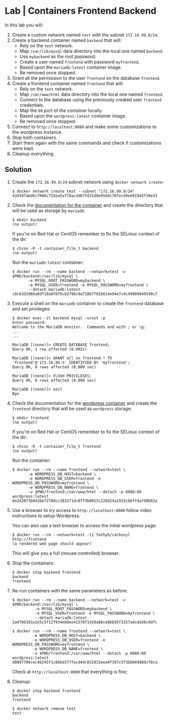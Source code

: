 # Lab | Containers Frontend Backend

In this lab you will:

1. Create a custom network named `test` with the subnet `172.16.99.0/24`.
2. Create a backend container named `backend` that will:
   - Rely on the `test` network.
   - Map `/var/lib/mysql` data directory into the local one named `backend`.
   - Use `mybackend` as the root password.
   - Create a user named `frontend` with password `myfrontend`.
   - Based upon the `mariadb:latest` container image.
   - Be removed once stopped.
3. Grant all the permission to the user `frontend` on the database `frontend`.
4. Create a frontend container named `frontend` that will:
   - Rely on the `test` network.
   - Map `/var/www/html` data directory into the local one named `frontend`.
   - Connect to the database using the previously created user `frontend`
     credentials.
   - Map the `80` port of the container locally.
   - Based upon the `wordpress:latest` container image.
   - Be removed once stopped.
5. Connect to `http://localhost:8080` and make some customizations to the
   wordpress instance.
6. Stop both containers.
7. Start them again with the same commands and check if customizations were
   kept.
8. Cleanup everything.

## Solution

1. Create the `172.16.99.0/24` subnet network using `docker network create`:

   ```console
   $ docker network create test --subnet "172.16.99.0/24"
   434587abd6cf606c755ea5af70ac4d67fd31d0e954dc70fec49ee019d3f19e33
   ```

2. Check the [documentation for the container](https://hub.docker.com/_/mariadb/)
   and create the directory that will be used as storage by `mariadb`:

   ```console
   $ mkdir backend
   (no output)
   ```

   If you're on Red Hat or CentOS remember to fix the SELinux context of the
   dir:

   ```console
   $ chcon -R -t container_file_t backend
   (no output)
   ```

   Run the `mariadb:latest` container:

   ```console
   $ docker run --rm --name backend --network=test -v $PWD/backend:/var/lib/mysql \
          -e MYSQL_ROOT_PASSWORD=mybackend \
          -e MYSQL_USER=frontend -e MYSQL_PASSWORD=myfrontend \
          --detach mariadb:latest
   c0c63d3d6ba0df18a0f876cb3796c9a718b7781b614e94e7c4c49809649540c7
   ```

3. Execute a shell on the `mariadb` container to create the `frontend` database
   and set privileges:

   ```console
   $ docker exec -it backend mysql -uroot -p
   Enter password:
   Welcome to the MariaDB monitor.  Commands end with ; or \g.
   ...
   ...

   MariaDB [(none)]> CREATE DATABASE frontend;
   Query OK, 1 row affected (0.002s)

   MariaDB [(none)]> GRANT all on frontend.* TO 'frontend'@'172.16.99.%' IDENTIFIED BY 'myfrontend';
   Query OK, 0 rows affected (0.000 sec)

   MariaDB [(none)]> FLUSH PRIVILEGES;
   Query OK, 0 rows affected (0.000 sec)

   MariaDB [(none)]> exit
   Bye
   ```

4. Check the documentation for the [wordpress container](https://hub.docker.com/_/wordpress/)
   and create the `frontend` directory that will be used as `wordpress` storage:

   ```console
   $ mkdir frontend
   (no output)
   ```

   If you're on Red Hat or CentOS remember to fix the SELinux context of the
   dir:

   ```console
   $ chcon -R -t container_file_t frontend
   (no output)
   ```

   Run the container:

   ```console
   $ docker run --rm --name frontend --network=test \
          -e WORDPRESS_DB_HOST=backend \
          -e WORDPRESS_DB_USER=frontend -e WORDPRESS_DB_PASSWORD=myfrontend \
          -e WORDPRESS_DB_NAME=frontend \
          -v $PWD/frontend:/var/www/html --detach -p 8080:80 wordpress:latest
   6e2420f3b841bef2784cc2832f1dc8f73b8915c228d24a1933cbbffda749b92a
   ```

5. Use a browser to try access to `http://localhost:8080` follow video
   instructions to setup Wordpress.

   You can also use a text browser to access the initial wordpress page:

   ```console
   $ docker run --rm --network=test -ti fathyb/carbonyl http://frontend
   (a rendered web page should appear)
   ```

   This will give you a full (mouse controlled) browser.

6. Stop the containers:

   ```console
   $ docker stop backend frontend
   backend
   frontend
   ```

7. Re-run containers with the same parameters as before:

   ```console
   $ docker run --rm --name backend --network=test -v $PWD/backend:/var/lib/mysql \
             -e MYSQL_ROOT_PASSWORD=mybackend \
             -e MYSQL_USER=frontend -e MYSQL_PASSWORD=myfrontend \
             --detach mariadb:latest
   2a4769381e2e5c5f12f934eb0ee4157071420a80ce86b55f3257adcde50c9dfc

   $ docker run --rm --name frontend --network=test \
            -e WORDPRESS_DB_HOST=backend \
            -e WORDPRESS_DB_USER=frontend -e WORDPRESS_DB_PASSWORD=myfrontend \
            -e WORDPRESS_DB_NAME=frontend \
            -v $PWD/frontend:/var/www/html --detach -p 8080:80 wordpress:latest
   d0897706cec4b245f1c66bd377facd44c031915eea4f397c5f3b804988dcf8ca
   ```

   Check at `http://localhost:8080` that everything is fine;

8. Cleanup:

   ```console
   $ docker stop backend frontend
   backend
   frontend

   $ docker network remove test
   test
   ```
